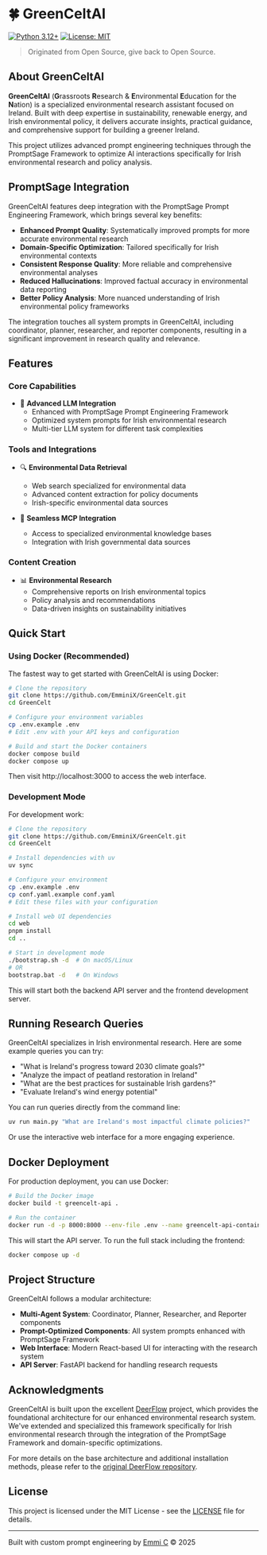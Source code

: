 # 🍀 GreenCeltAI

[![Python 3.12+](https://img.shields.io/badge/python-3.12+-blue.svg)](https://www.python.org/downloads/)
[![License: MIT](https://img.shields.io/badge/License-MIT-yellow.svg)](https://opensource.org/licenses/MIT)

> Originated from Open Source, give back to Open Source.

## About GreenCeltAI

**GreenCeltAI** (**G**rassroots **R**esearch & **E**nvironmental **E**ducation for the **N**ation) is a specialized environmental research assistant focused on Ireland. Built with deep expertise in sustainability, renewable energy, and Irish environmental policy, it delivers accurate insights, practical guidance, and comprehensive support for building a greener Ireland.

This project utilizes advanced prompt engineering techniques through the PromptSage Framework to optimize AI interactions specifically for Irish environmental research and policy analysis.

## PromptSage Integration

GreenCeltAI features deep integration with the PromptSage Prompt Engineering Framework, which brings several key benefits:

- **Enhanced Prompt Quality**: Systematically improved prompts for more accurate environmental research
- **Domain-Specific Optimization**: Tailored specifically for Irish environmental contexts
- **Consistent Response Quality**: More reliable and comprehensive environmental analyses
- **Reduced Hallucinations**: Improved factual accuracy in environmental data reporting
- **Better Policy Analysis**: More nuanced understanding of Irish environmental policy frameworks

The integration touches all system prompts in GreenCeltAI, including coordinator, planner, researcher, and reporter components, resulting in a significant improvement in research quality and relevance.

## Features

### Core Capabilities

- 🤖 **Advanced LLM Integration**
  - Enhanced with PromptSage Prompt Engineering Framework
  - Optimized system prompts for Irish environmental research
  - Multi-tier LLM system for different task complexities

### Tools and Integrations

- 🔍 **Environmental Data Retrieval**
  - Web search specialized for environmental data
  - Advanced content extraction for policy documents
  - Irish-specific environmental data sources

- 🔗 **Seamless MCP Integration**
  - Access to specialized environmental knowledge bases
  - Integration with Irish governmental data sources

### Content Creation

- 📊 **Environmental Research**
  - Comprehensive reports on Irish environmental topics
  - Policy analysis and recommendations
  - Data-driven insights on sustainability initiatives

## Quick Start

### Using Docker (Recommended)

The fastest way to get started with GreenCeltAI is using Docker:

```bash
# Clone the repository
git clone https://github.com/EmminiX/GreenCelt.git
cd GreenCelt

# Configure your environment variables
cp .env.example .env
# Edit .env with your API keys and configuration

# Build and start the Docker containers
docker compose build
docker compose up
```

Then visit http://localhost:3000 to access the web interface.

### Development Mode

For development work:

```bash
# Clone the repository
git clone https://github.com/EmminiX/GreenCelt.git
cd GreenCelt

# Install dependencies with uv
uv sync

# Configure your environment
cp .env.example .env
cp conf.yaml.example conf.yaml
# Edit these files with your configuration

# Install web UI dependencies
cd web
pnpm install
cd ..

# Start in development mode
./bootstrap.sh -d  # On macOS/Linux
# OR
bootstrap.bat -d   # On Windows
```

This will start both the backend API server and the frontend development server.

## Running Research Queries

GreenCeltAI specializes in Irish environmental research. Here are some example queries you can try:

- "What is Ireland's progress toward 2030 climate goals?"
- "Analyze the impact of peatland restoration in Ireland"
- "What are the best practices for sustainable Irish gardens?"
- "Evaluate Ireland's wind energy potential"

You can run queries directly from the command line:

```bash
uv run main.py "What are Ireland's most impactful climate policies?"
```

Or use the interactive web interface for a more engaging experience.

## Docker Deployment

For production deployment, you can use Docker:

```bash
# Build the Docker image
docker build -t greencelt-api .

# Run the container
docker run -d -p 8000:8000 --env-file .env --name greencelt-api-container greencelt-api
```

This will start the API server. To run the full stack including the frontend:

```bash
docker compose up -d
```

## Project Structure

GreenCeltAI follows a modular architecture:

- **Multi-Agent System**: Coordinator, Planner, Researcher, and Reporter components
- **Prompt-Optimized Components**: All system prompts enhanced with PromptSage Framework
- **Web Interface**: Modern React-based UI for interacting with the research system
- **API Server**: FastAPI backend for handling research requests

## Acknowledgments

GreenCeltAI is built upon the excellent [DeerFlow](https://github.com/bytedance/deer-flow) project, which provides the foundational architecture for our enhanced environmental research system. We've extended and specialized this framework specifically for Irish environmental research through the integration of the PromptSage Framework and domain-specific optimizations.

For more details on the base architecture and additional installation methods, please refer to the [original DeerFlow repository](https://github.com/bytedance/deer-flow).

## License

This project is licensed under the MIT License - see the [LICENSE](LICENSE) file for details.

---

Built with custom prompt engineering by [Emmi C](https://emmi.zone) © 2025
